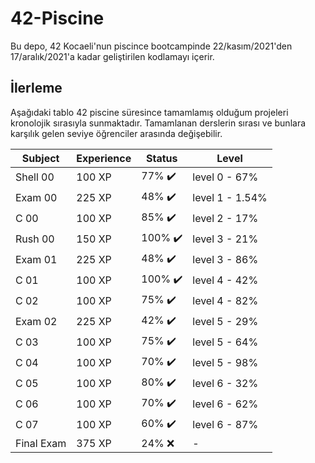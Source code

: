 # 42-Piscine
Bu depo, 42 Kocaeli'nun piscince bootcampinde 22/kasım/2021'den 17/aralık/2021'a kadar geliştirilen kodlamayı içerir.

## İlerleme
Aşağıdaki tablo 42 piscine süresince tamamlamış olduğum projeleri kronolojik sırasıyla sunmaktadır. Tamamlanan derslerin sırası ve bunlara karşılık gelen seviye öğrenciler arasında değişebilir.   

| Subject | Experience | Status | Level
| --- | --- | --- | --- |
| Shell 00 | 100 XP | 77% ✔️ | level 0 - 67% |
| Exam 00 | 225 XP | 48% ✔️| level 1 - 1.54% |
| C 00 | 100 XP | 85% ✔️ | level 2 - 17%|
| Rush 00 | 150 XP | 100% ✔️| level 3 - 21%|
| Exam 01 | 225 XP | 48% ✔️| level 3 - 86%|
| C 01 | 100 XP | 100% ✔️| level 4 - 42%|
| C 02 | 100 XP | 75% ✔️| level 4 - 82%|
| Exam 02 | 225 XP | 42% ✔️| level 5 - 29%|
| C 03 | 100 XP | 75% ✔️| level 5 - 64%|
| C 04 | 100 XP | 70% ✔️| level 5 - 98%|
| C 05 | 100 XP | 80% ✔️| level 6 - 32%|
| C 06 | 100 XP | 70% ✔️| level 6 - 62%|
| C 07 | 100 XP | 60% ✔️| level 6 - 87%|
| Final Exam | 375 XP | 24% ❌| - |

